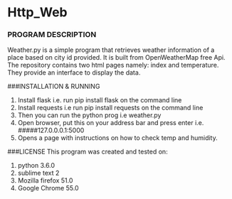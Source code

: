 # Http_Web

### PROGRAM DESCRIPTION
Weather.py is a simple program that retrieves weather information of a place based on city id provided. It is built from OpenWeatherMap free Api. The repository contains two html pages namely: index and temperature. They provide an interface to display the data.

###INSTALLATION & RUNNING
1. Install flask i.e. run pip install flask on the command line
2. Install requests i.e run pip install requests on the command line
3. Then you can run the python prog i.e weather.py
4. Open browser, put this on your address bar and press enter i.e. #####127.0.0.0.1:5000
5. Opens a page with instructions on how to check temp and humidity.

###LICENSE
This program was created and tested on:
1. python 3.6.0
2. sublime text 2
3. Mozilla firefox 51.0
4. Google Chrome 55.0

